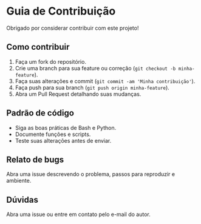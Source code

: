# Guia de Contribuição

Obrigado por considerar contribuir com este projeto!

## Como contribuir

1. Faça um fork do repositório.
2. Crie uma branch para sua feature ou correção (`git checkout -b minha-feature`).
3. Faça suas alterações e commit (`git commit -am 'Minha contribuição'`).
4. Faça push para sua branch (`git push origin minha-feature`).
5. Abra um Pull Request detalhando suas mudanças.

## Padrão de código

- Siga as boas práticas de Bash e Python.
- Documente funções e scripts.
- Teste suas alterações antes de enviar.

## Relato de bugs

Abra uma issue descrevendo o problema, passos para reproduzir e ambiente.

## Dúvidas

Abra uma issue ou entre em contato pelo e-mail do autor.